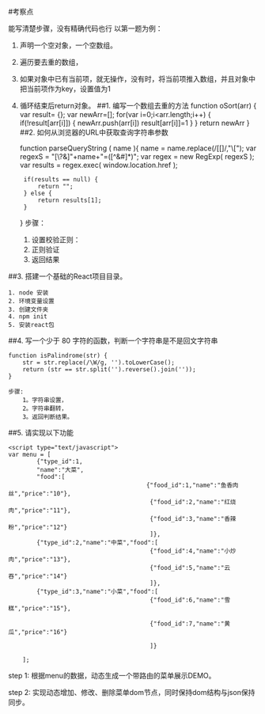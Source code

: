 #考察点

能写清楚步骤，没有精确代码也行
以第一题为例：
1. 声明一个空对象，一个空数组。
2. 遍历要去重的数组，
3. 如果对象中已有当前项，就无操作，没有时，将当前项推入数组，并且对象中把当前项作为key，设置值为1
4. 循环结束后return对象。
##1. 编写一个数组去重的方法
	function oSort(arr) {
		var result= {};
		var newArr=[];
		for(var i=0;i<arr.length;i++) {
			if(!result[arr[i]]) {
				newArr.push(arr[i]) result[arr[i]]=1
			}
		}
		return newArr
	}
##2. 如何从浏览器的URL中获取查询字符串参数
	
	
	function parseQueryString ( name ){
      	name = name.replace(/[\[]/,"\\\[");
      	var regexS = "[\\?&]"+name+"=([^&#]*)";
      	var regex = new RegExp( regexS );
      	var results = regex.exec( window.location.href );
 
      	if(results == null) {
        	return "";
      	} else {
     		return results[1];
     	}
 	}
 	步骤：
 	1. 设置校验正则：
 	2. 正则验证
 	3. 返回结果
 	
##3. 搭建一个基础的React项目目录。

	1. node 安装
	2. 环境变量设置
	3. 创建文件夹
	4. npm init 
	5. 安装react包

##4. 写一个少于 80 字符的函数，判断一个字符串是不是回文字符串

	function isPalindrome(str) {
    	str = str.replace(/\W/g, '').toLowerCase();
    	return (str == str.split('').reverse().join(''));
	}

	步骤:
		1。字符串设置，
		2。字符串翻转，
		3。返回判断结果。
##5. 请实现以下功能

	<script type="text/javascript">
    var menu = [
            {"type_id":1,
			"name":"大菜",
			"food":[
                                           {"food_id":1,"name":"鱼香肉丝","price":"10"},
                                            {"food_id":2,"name":"红烧肉","price":"11"},
                                            {"food_id":3,"name":"香辣粉","price":"12"}
                                            ]},
            {"type_id":2,"name":"中菜","food":[
                                            {"food_id":4,"name":"小炒肉","price":"13"},
                                            {"food_id":5,"name":"云吞","price":"14"}
                                            ]},
            {"type_id":3,"name":"小菜","food":[
                                            {"food_id":6,"name":"雪糕","price":"15"},

                                            {"food_id":7,"name":"黄瓜","price":"16"}

                                            ]}      

        ];

step 1: 根据menu的数据，动态生成一个带路由的菜单展示DEMO。

step 2: 实现动态增加、修改、删除菜单dom节点，同时保持dom结构与json保持同步。

